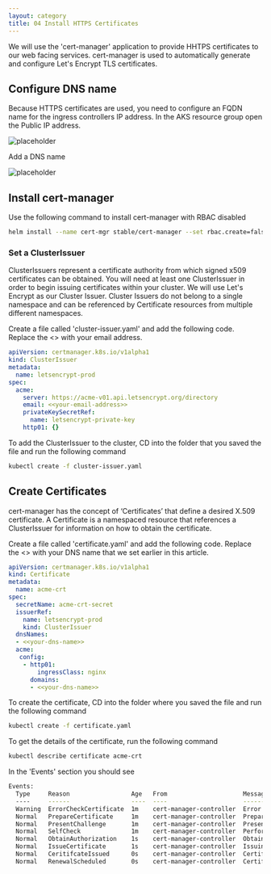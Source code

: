 ```yaml
---
layout: category
title: 04 Install HTTPS Certificates
---
```


We will use the 'cert-manager' application to provide HHTPS certificates to our web facing services. cert-manager is used to automatically generate and configure Let's Encrypt TLS certificates.

## Configure DNS name

Because HTTPS certificates are used, you need to configure an FQDN name for the ingress controllers IP address. In the AKS resource group open the Public IP address.


![placeholder](https://raw.githubusercontent.com/rcl-microservices-aks/documentation/master/images/ingress/ingress-1.PNG "Image")

Add a DNS name

![placeholder](https://raw.githubusercontent.com/rcl-microservices-aks/documentation/master/images/cert/cert-1.PNG "Image")

## Install cert-manager

Use the following command to install cert-manager with RBAC disabled

```bash
helm install --name cert-mgr stable/cert-manager --set rbac.create=false
```

### Set a ClusterIssuer

ClusterIssuers represent a certificate authority from which signed x509 certificates can be obtained. You will need at least one ClusterIssuer in order to begin issuing certificates within your cluster. We will use Let's Encrypt as our Cluster Issuer. Cluster Issuers do not belong to a single namespace and can be referenced by Certificate resources from multiple different namespaces.

Create a file called 'cluster-issuer.yaml' and add the following code. Replace the <<place holder text>> with your email address.

```yaml
apiVersion: certmanager.k8s.io/v1alpha1
kind: ClusterIssuer
metadata:
  name: letsencrypt-prod
spec:
  acme:
    server: https://acme-v01.api.letsencrypt.org/directory
    email: <<your-email-address>>
    privateKeySecretRef:
      name: letsencrypt-private-key
    http01: {}
``` 

To add the ClusterIssuer to the cluster, CD into the folder that you saved the file and run the following command

```bash
kubectl create -f cluster-issuer.yaml
```

## Create Certificates

cert-manager has the concept of ‘Certificates’ that define a desired X.509 certificate. A Certificate is a namespaced resource that references a ClusterIssuer for information on how to obtain the certificate.

Create a file called 'certificate.yaml' and add the following code. Replace the <<place holder text>> with your DNS name that we set earlier in this article.

```yaml
apiVersion: certmanager.k8s.io/v1alpha1
kind: Certificate
metadata:
  name: acme-crt
spec:
  secretName: acme-crt-secret
  issuerRef:
    name: letsencrypt-prod
    kind: ClusterIssuer
  dnsNames:
  - <<your-dns-name>>
  acme:
   config:
    - http01:
        ingressClass: nginx
      domains:
      - <<your-dns-name>>
```

To create the certificate, CD into the folder where you saved the file and run the following command

```bash
kubectl create -f certificate.yaml
```

To get the details of the certificate, run the following command

```bash
kubectl describe certificate acme-crt
```

In the 'Events' section you should see

```bash
Events:
  Type     Reason                 Age   From                     Message
  ----     ------                 ----  ----                     -------
  Warning  ErrorCheckCertificate  1m    cert-manager-controller  Error checking existing TLS certificate: secret "acme-crt-secret" not found
  Normal   PrepareCertificate     1m    cert-manager-controller  Preparing certificate with issuer
  Normal   PresentChallenge       1m    cert-manager-controller  Presenting http-01 challenge for domain rclappdev.eastus.cloudapp.azure.com
  Normal   SelfCheck              1m    cert-manager-controller  Performing self-check for domain rclappdev.eastus.cloudapp.azure.com
  Normal   ObtainAuthorization    1s    cert-manager-controller  Obtained authorization for domain rclappdev.eastus.cloudapp.azure.com
  Normal   IssueCertificate       1s    cert-manager-controller  Issuing certificate...
  Normal   CeritifcateIssued      0s    cert-manager-controller  Certificated issued successfully
  Normal   RenewalScheduled       0s    cert-manager-controller  Certificate scheduled for renewal in 1438 hours
```



